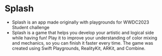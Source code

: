 # Splash
- Splash is an app made originally with playgrounds for WWDC2023 Student challenge
- Splash is a game that helps you develop your artistic and logical side while having fun! Play it to improve your understanding of color mixing and mechanics, so you can finish it faster every time. The game was created using Swift Playgrounds, RealityKit, ARKit, and Combine.
